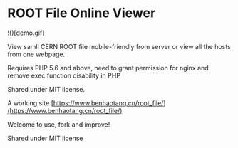 # ROOT File Online Viewer

!()[demo.gif]

View samll CERN ROOT file mobile-friendly from server or view all the hosts from one webpage.

Requires PHP 5.6 and above, need to grant permission for nginx and remove exec function disability in PHP

Shared under MIT license.

A working site [https://www.benhaotang.cn/root_file/](https://www.benhaotang.cn/root_file/)

Welcome to use, fork and improve!

Shared under MIT license
